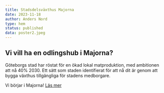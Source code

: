 ```yaml
---
title: Stadsdelsväxthus Majorna
date: 2023-11-18
author: Anders Nord
type: hem
status: published
data: poster2.jpeg
---
```


## Vi vill ha en odlingshub i Majorna?

Göteborgs stad har röstat för en ökad lokal matproduktion, med ambitionen att nå
40% 2030. Ett sätt som staden identifierat för att nå dit är genom att bygga växthus
tillgängliga för stadens medborgare.

Vi börjar i Majorna!
[Läs mer](om/)
